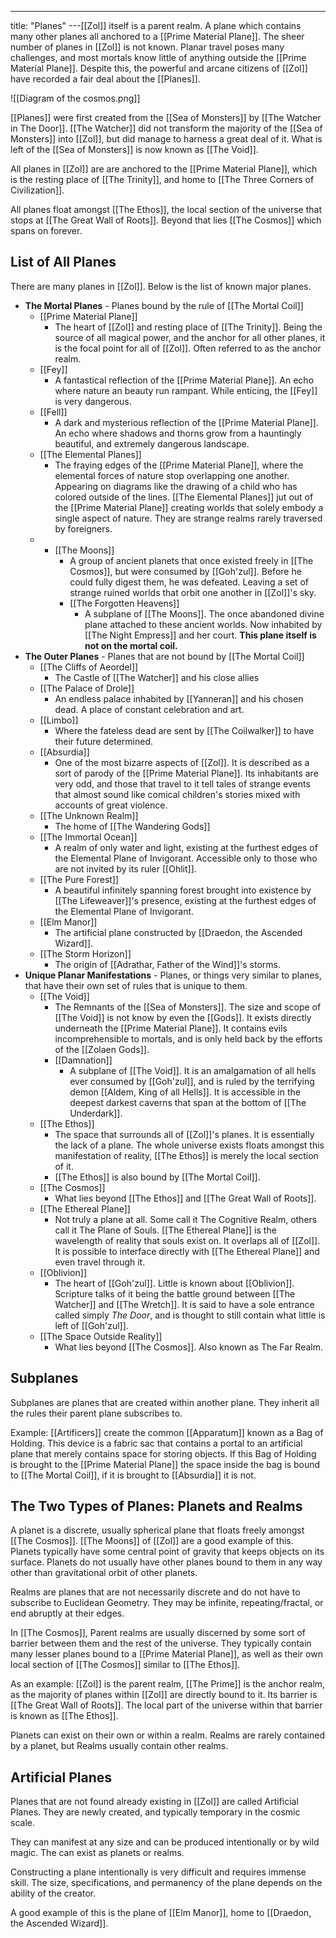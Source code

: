 ---
title: "Planes"
---[[Zol]] itself is a parent realm. A plane which contains many other planes all anchored to a [[Prime Material Plane]]. The sheer number of planes in [[Zol]] is not known. Planar travel poses many challenges, and most mortals know little of anything outside the [[Prime Material Plane]]. Despite this, the powerful and arcane citizens of [[Zol]] have recorded a fair deal about the [[Planes]].

![[Diagram of the cosmos.png]]

[[Planes]] were first created from the [[Sea of Monsters]] by [[The Watcher in The Door]]. [[The Watcher]] did not transform the majority of the [[Sea of Monsters]] into [[Zol]], but did manage to harness a great deal of it. What is left of the [[Sea of Monsters]] is now known as [[The Void]].

All planes in [[Zol]] are are anchored to the [[Prime Material Plane]], which is the resting place of [[The Trinity]], and home to [[The Three Corners of Civilization]].

All planes float amongst [[The Ethos]], the local section of the universe that stops at [[The Great Wall of Roots]]. Beyond that lies [[The Cosmos]] which spans on forever.

## List of All Planes
There are many planes in [[Zol]]. Below is the list of known major planes.
- **The Mortal Planes** - Planes bound by the rule of [[The Mortal Coil]]
	- [[Prime Material Plane]]
		- The heart of [[Zol]] and resting place of [[The Trinity]]. Being the source of all magical power, and the anchor for all other planes, it is the focal point for all of [[Zol]]. Often referred to as the anchor realm.
	- [[Fey]]
		- A fantastical reflection of the [[Prime Material Plane]]. An echo where nature an beauty run rampant. While enticing, the [[Fey]] is very dangerous.
	- [[Fell]]
		- A dark and mysterious reflection of the [[Prime Material Plane]]. An echo where shadows and thorns grow from a hauntingly beautiful, and extremely dangerous landscape.
	- [[The Elemental Planes]]
		- The fraying edges of the [[Prime Material Plane]], where the elemental forces of nature stop overlapping one another. Appearing on diagrams like the drawing of a child who has colored outside of the lines. [[The Elemental Planes]] jut out of the [[Prime Material Plane]] creating worlds that solely embody a single aspect of nature. They are strange realms rarely traversed by foreigners.
	- - [[The Moons]]
		- A group of ancient planets that once existed freely in [[The Cosmos]], but were consumed by [[Goh'zul]]. Before he could fully digest them, he was defeated. Leaving a set of strange ruined worlds that orbit one another in [[Zol]]'s sky.
		- [[The Forgotten Heavens]]
			- A subplane of [[The Moons]]. The once abandoned divine plane attached to these ancient worlds. Now inhabited by [[The Night Empress]] and her court. **This plane itself is not on the mortal coil.**
- **The Outer Planes** - Planes that are not bound by [[The Mortal Coil]]
	- [[The Cliffs of Aeordel]]
		- The Castle of [[The Watcher]] and his close allies
	- [[The Palace of Drole]]
		- An endless palace inhabited by [[Yanneran]] and his chosen dead. A place of constant celebration and art.
	- [[Limbo]]
		- Where the fateless dead are sent by [[The Coilwalker]] to have their future determined.
	- [[Absurdia]]
		- One of the most bizarre aspects of [[Zol]]. It is described as a sort of parody of the [[Prime Material Plane]]. Its inhabitants are very odd, and those that travel to it tell tales of strange events that almost sound like comical children's stories mixed with accounts of great violence.
	- [[The Unknown Realm]]
		- The home of [[The Wandering Gods]]
	- [[The Immortal Ocean]]
		- A realm of only water and light, existing at the furthest edges of the Elemental Plane of Invigorant. Accessible only to those who are not invited by its ruler [[Ohlit]].
	- [[The Pure Forest]]
		- A beautiful infinitely spanning forest brought into existence by [[The Lifeweaver]]'s presence, existing at the furthest edges of the Elemental Plane of Invigorant.
	- [[Elm Manor]]
		- The artificial plane constructed by [[Draedon, the Ascended Wizard]].
	- [[The Storm Horizon]]
		- The origin of [[Adrathar, Father of the Wind]]'s storms.
- **Unique Planar Manifestations** - Planes, or things very similar to planes, that have their own set of rules that is unique to them.
	- [[The Void]]
		- The Remnants of the [[Sea of Monsters]]. The size and scope of [[The Void]] is not know by even the [[Gods]]. It exists directly underneath the [[Prime Material Plane]]. It contains evils incomprehensible to mortals, and is only held back by the efforts of the [[Zolaen Gods]].
		- [[Damnation]]
			- A subplane of [[The Void]]. It is an amalgamation of all hells ever consumed by [[Goh'zul]], and is ruled by the terrifying demon [[Aldem, King of all Hells]]. It is accessible in the deepest darkest caverns that span at the bottom of [[The Underdark]].
	- [[The Ethos]]
		- The space that surrounds all of [[Zol]]'s planes. It is essentially the lack of a plane. The whole universe exists floats amongst this manifestation of reality, [[The Ethos]] is merely the local section of it.
		- [[The Ethos]] is also bound by [[The Mortal Coil]].
	- [[The Cosmos]]
		- What lies beyond [[The Ethos]] and [[The Great Wall of Roots]].
	- [[The Ethereal Plane]]
		- Not truly a plane at all. Some call it The Cognitive Realm, others call it The Plane of Souls. [[The Ethereal Plane]] is the wavelength of reality that souls exist on. It overlaps all of [[Zol]]. It is possible to interface directly with [[The Ethereal Plane]] and even travel through it.
	- [[Oblivion]]
		- The heart of [[Goh'zul]]. Little is known about [[Oblivion]]. Scripture talks of it being the battle ground between [[The Watcher]] and [[The Wretch]]. It is said to have a sole entrance called simply *The Door*, and is thought to still contain what little is left of [[Goh'zul]].
	- [[The Space Outside Reality]]
		- What lies beyond [[The Cosmos]]. Also known as The Far Realm.

## Subplanes
Subplanes are planes that are created within another plane. They inherit all the rules their parent plane subscribes to.

Example: [[Artificers]] create the common [[Apparatum]] known as a Bag of Holding. This device is a fabric sac that contains a portal to an artificial plane that merely contains space for storing objects. If this Bag of Holding is brought to the [[Prime Material Plane]] the space inside the bag is bound to [[The Mortal Coil]], if it is brought to [[Absurdia]] it is not.

## The Two Types of Planes: Planets and Realms
A planet is a discrete, usually spherical plane that floats freely amongst [[The Cosmos]]. [[The Moons]] of [[Zol]] are a good example of this. Planets typically have some central point of gravity that keeps objects on its surface. Planets do not usually have other planes bound to them in any way other than gravitational orbit of other planets.

Realms are planes that are not necessarily discrete and do not have to subscribe to Euclidean Geometry. They may be infinite, repeating/fractal, or end abruptly at their edges.

In [[The Cosmos]], Parent realms are usually discerned by some sort of barrier between them and the rest of the universe. They typically contain many lesser planes bound to a [[Prime Material Plane]], as well as their own local section of [[The Cosmos]] similar to [[The Ethos]]. 

As an example: [[Zol]] is the parent realm, [[The Prime]] is the anchor realm, as the majority of planes within [[Zol]] are directly bound to it. Its barrier is [[The Great Wall of Roots]]. The local part of the universe within that barrier is known as [[The Ethos]].

Planets can exist on their own or within a realm. Realms are rarely contained by a planet, but Realms usually contain other realms.

## Artificial Planes
Planes that are not found already existing in [[Zol]] are called Artificial Planes. They are newly created, and typically temporary in the cosmic scale.

They can manifest at any size and can be produced intentionally or by wild magic. The can exist as planets or realms.

Constructing a plane intentionally is very difficult and requires immense skill. The size, specifications, and permanency of the plane depends on the ability of the creator.

A good example of this is the plane of [[Elm Manor]], home to [[Draedon, the Ascended Wizard]]. 